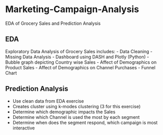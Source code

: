 # Marketing-Campaign-Analysis
EDA of Grocery Sales and Prediction Analysis


## EDA
Exploratory Data Analysis of Grocery Sales
includes: 
	- Data Cleaning
	- Missing Data Analysis
	- Dashboard using DASH and Plotly (Python)
		- Bubble graph depicting Country wise Sales
		- Affect of Demographics on Product Sales
		- Affect of Demographics on Channel Purchases
		- Funnel Chart
	
## Prediction Analysis
- Use clean data from EDA exercise
- Creates cluster using k-modes clustering (3 for this exercise)
- Determine which demographic impacts the Sales
- Determine which Channel is used the most by each segment
- Determine when does the segment respond, which campaign is most interactive
